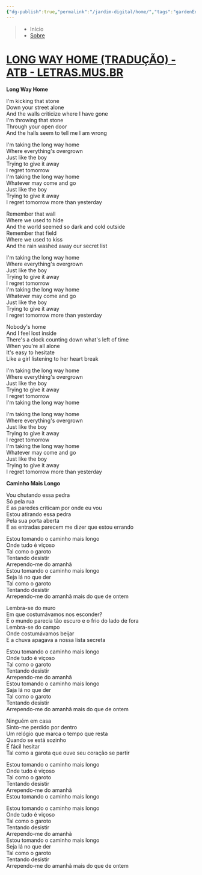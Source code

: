 ```yaml
---
{"dg-publish":true,"permalink":"/jardim-digital/home/","tags":"gardenEntry","dgHomeLink":false,"dgPassFrontmatter":false}
---
```


> - Início
>  - [Sobre](About.md)

# [LONG WAY HOME (TRADUÇÃO) - ATB - LETRAS.MUS.BR](https://www.letras.mus.br/atb/81060/traducao.html)

**Long Way Home**

I'm kicking that stone  
Down your street alone  
And the walls criticize where I have gone  
I'm throwing that stone  
Through your open door  
And the halls seem to tell me I am wrong  

I'm taking the long way home  
Where everything's overgrown  
Just like the boy  
Trying to give it away  
I regret tomorrow  
I'm taking the long way home  
Whatever may come and go  
Just like the boy  
Trying to give it away  
I regret tomorrow more than yesterday  

Remember that wall  
Where we used to hide  
And the world seemed so dark and cold outside  
Remember that field  
Where we used to kiss  
And the rain washed away our secret list  

I'm taking the long way home  
Where everything's overgrown  
Just like the boy  
Trying to give it away  
I regret tomorrow  
I'm taking the long way home  
Whatever may come and go  
Just like the boy  
Trying to give it away  
I regret tomorrow more than yesterday  

Nobody's home  
And I feel lost inside  
There's a clock counting down what's left of time  
When you're all alone  
It's easy to hesitate  
Like a girl listening to her heart break  

I'm taking the long way home  
Where everything's overgrown  
Just like the boy  
Trying to give it away  
I regret tomorrow  
I'm taking the long way home  

I'm taking the long way home  
Where everything's overgrown  
Just like the boy  
Trying to give it away  
I regret tomorrow  
I'm taking the long way home  
Whatever may come and go  
Just like the boy  
Trying to give it away  
I regret tomorrow more than yesterday  

**Caminho Mais Longo**

Vou chutando essa pedra  
Só pela rua  
E as paredes criticam por onde eu vou  
Estou atirando essa pedra  
Pela sua porta aberta  
E as entradas parecem me dizer que estou errando  

Estou tomando o caminho mais longo  
Onde tudo é viçoso  
Tal como o garoto  
Tentando desistir  
Arrependo-me do amanhã  
Estou tomando o caminho mais longo  
Seja lá no que der  
Tal como o garoto  
Tentando desistir  
Arrependo-me do amanhã mais do que de ontem  

Lembra-se do muro  
Em que costumávamos nos esconder?  
E o mundo parecia tão escuro e o frio do lado de fora  
Lembra-se do campo  
Onde costumávamos beijar  
E a chuva apagava a nossa lista secreta  

Estou tomando o caminho mais longo  
Onde tudo é viçoso  
Tal como o garoto  
Tentando desistir  
Arrependo-me do amanhã  
Estou tomando o caminho mais longo  
Saja lá no que der  
Tal como o garoto  
Tentando desistir  
Arrependo-me do amanhã mais do que de ontem  

Ninguém em casa  
Sinto-me perdido por dentro  
Um relógio que marca o tempo que resta  
Quando se está sozinho  
É fácil hesitar  
Tal como a garota que ouve seu coração se partir  

Estou tomando o caminho mais longo  
Onde tudo é viçoso  
Tal como o garoto  
Tentando desistir  
Arrependo-me do amanhã  
Estou tomando o caminho mais longo  

Estou tomando o caminho mais longo  
Onde tudo é viçoso  
Tal como o garoto  
Tentando desistir  
Arrependo-me do amanhã  
Estou tomando o caminho mais longo  
Seja lá no que der  
Tal como o garoto  
Tentando desistir  
Arrependo-me do amanhã mais do que de ontem
